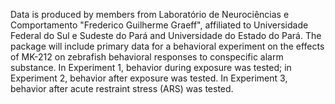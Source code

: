 Data is produced by members from Laboratório de Neurociências e Comportamento "Frederico Guilherme Graeff", affiliated to Universidade Federal do Sul e Sudeste do Pará and Universidade do Estado do Pará. The package will include primary data for a behavioral experiment on the effects of MK-212 on zebrafish behavioral responses to conspecific alarm substance. In Experiment 1, behavior during exposure was tested; in Experiment 2, behavior after exposure was tested. In Experiment 3, behavior after acute restraint stress (ARS) was tested.
